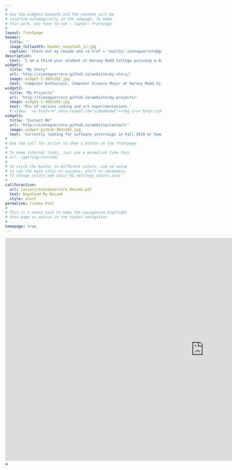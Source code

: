 ```yaml
---
#
# Use the widgets beneath and the content will be
# inserted automagically in the webpage. To make
# this work, you have to use › layout: frontpage
#
layout: frontpage
header:
  title: ''
  image_fullwidth: header_unsplash_12.jpg
  caption: 'Check out my resume and <a href = "mailto: sienaguerrero@gmail.com">send me an email</a> for inquiries.'
description:
  text: 'I am a third-year student at Harvey Mudd College pursuing a degree in Computer Science. I am particularly interested in improving human interactions with technology in our new digital world by bringing together new concepts and research from the fields of psychology, data science, and computing. I strongly believe in the need for experimental and creative ideas to drive innovation.'
widget1:
  title: "My Story"
  url: 'http://sienaguerrero.github.io/website/my-story/'
  image: widget-1-302x182.jpg
  text: 'Computer Enthusiast, Computer Science Major at Harvey Mudd College'
widget2:
  title: "My Projects"
  url: 'http://sienaguerrero.github.io/website/my-projects/'
  image: widget-1-302x182.jpg
  text: 'Mix of various coding and art experimentations.'
  # video: '<a href="#" data-reveal-id="videoModal"><img src="http://phlow.github.io/feeling-responsive/images/start-video-feeling-responsive-302x182.jpg" width="302" height="182" alt=""/></a>'
widget3:
  title: "Contact Me"
  url: 'http://sienaguerrero.github.io/website/contact/'
  image: widget-github-303x182.jpg
  text: 'Currently looking for software internsips in Fall 2019 or Summer 2020.'
#
# Use the call for action to show a button on the frontpage
#
# To make internal links, just use a permalink like this
# url: /getting-started/
#
# To style the button in different colors, use no value
# to use the main color or success, alert or secondary.
# To change colors see sass/_01_settings_colors.scss
#
callforaction:
  url: /assets/SienaGuerrero_Resume.pdf
  text: Download My Resumé 
  style: alert
permalink: /index.html
#
# This is a nasty hack to make the navigation highlight
# this page as active in the topbar navigation
#
homepage: true
---
```


<div id="videoModal" class="reveal-modal large" data-reveal="">
  <div class="flex-video widescreen vimeo" style="display: block;">
    <iframe width="1280" height="720" src="https://www.youtube.com/embed/3b5zCFSmVvU" frameborder="0" allowfullscreen></iframe>
  </div>
  <a class="close-reveal-modal">&#215;</a>
</div>
